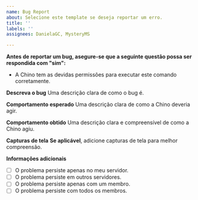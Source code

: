 ```yaml
---
name: Bug Report
about: Selecione este template se deseja reportar um erro.
title: ''
labels: ''
assignees: DanielaGC, MysteryMS

---
```


**Antes de reportar um bug, asegure-se que a seguinte questão possa ser respondida com "sim":**
- A Chino tem as devidas permissões para executar este comando corretamente.

**Descreva o bug**
Uma descrição clara de como o bug é.

**Comportamento esperado**
Uma descrição clara de como a Chino deveria agir.

**Comportamento obtido**
Uma descrição clara e compreensível de como a Chino agiu.

**Capturas de tela**
__**Se aplicável**__, adicione capturas de tela para melhor compreensão.

 
**Informações adicionais**
- [ ] O problema persiste apenas no meu servidor.
- [ ] O problema persiste em outros servidores.
- [ ] O problema persiste apenas com um membro.
- [ ] O problema persiste com todos os membros.
